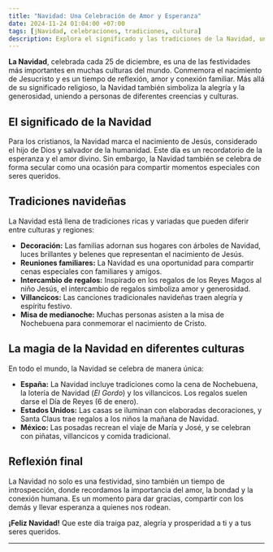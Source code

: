 ```yaml
---
title: "Navidad: Una Celebración de Amor y Esperanza"
date: 2024-11-24 01:04:00 +07:00
tags: [jNavidad, celebraciones, tradiciones, cultura]
description: Explora el significado y las tradiciones de la Navidad, una festividad llena de amor, esperanza y unión familiar en todo el mundo.
---
```



**La Navidad**, celebrada cada 25 de diciembre, es una de las festividades más importantes en muchas culturas del mundo. Conmemora el nacimiento de Jesucristo y es un tiempo de reflexión, amor y conexión familiar. Más allá de su significado religioso, la Navidad también simboliza la alegría y la generosidad, uniendo a personas de diferentes creencias y culturas.

## El significado de la Navidad
Para los cristianos, la Navidad marca el nacimiento de Jesús, considerado el hijo de Dios y salvador de la humanidad. Este día es un recordatorio de la esperanza y el amor divino. Sin embargo, la Navidad también se celebra de forma secular como una ocasión para compartir momentos especiales con seres queridos.

## Tradiciones navideñas
La Navidad está llena de tradiciones ricas y variadas que pueden diferir entre culturas y regiones:

- **Decoración:** Las familias adornan sus hogares con árboles de Navidad, luces brillantes y belenes que representan el nacimiento de Jesús.
- **Reuniones familiares:** La Navidad es una oportunidad para compartir cenas especiales con familiares y amigos.
- **Intercambio de regalos:** Inspirado en los regalos de los Reyes Magos al niño Jesús, el intercambio de regalos simboliza amor y generosidad.
- **Villancicos:** Las canciones tradicionales navideñas traen alegría y espíritu festivo.
- **Misa de medianoche:** Muchas personas asisten a la misa de Nochebuena para conmemorar el nacimiento de Cristo.

## La magia de la Navidad en diferentes culturas
En todo el mundo, la Navidad se celebra de manera única:
- **España:** La Navidad incluye tradiciones como la cena de Nochebuena, la lotería de Navidad (*El Gordo*) y los villancicos. Los regalos suelen darse el Día de Reyes (6 de enero).
- **Estados Unidos:** Las casas se iluminan con elaboradas decoraciones, y Santa Claus trae regalos a los niños la mañana de Navidad.
- **México:** Las posadas recrean el viaje de María y José, y se celebran con piñatas, villancicos y comida tradicional.

## Reflexión final
La Navidad no solo es una festividad, sino también un tiempo de introspección, donde recordamos la importancia del amor, la bondad y la conexión humana. Es un momento para dar gracias, compartir con los demás y llevar esperanza a quienes nos rodean.

**¡Feliz Navidad!** Que este día traiga paz, alegría y prosperidad a ti y a tus seres queridos.

---

